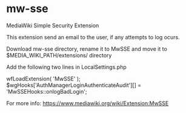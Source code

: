 # mw-sse
MediaWiki Simple Security Extension

This extension send an email to the user, if any attempts to log ocurs.

Download mw-sse directory, rename it to MwSSE and move it to $MEDIA_WIKI_PATH/extensions/ directory

Add the following two lines in LocalSettings.php

wfLoadExtension( 'MwSSE' );
$wgHooks['AuthManagerLoginAuthenticateAudit'][] = 'MwSSEHooks::onlogBadLogin';

For more info: https://www.mediawiki.org/wiki/Extension:MwSSE
